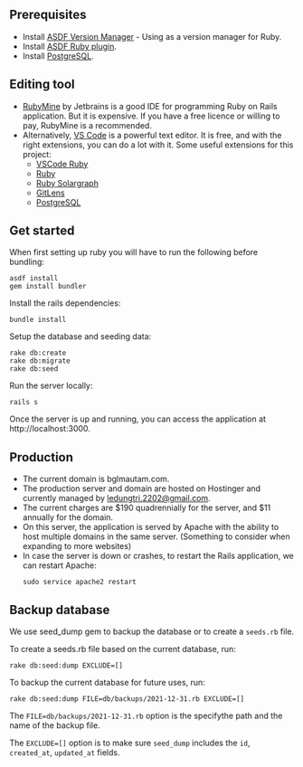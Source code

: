 ## Prerequisites
* Install [ASDF Version Manager](https://asdf-vm.com) - Using as a version manager for Ruby.
* Install [ASDF Ruby plugin](https://github.com/asdf-vm/asdf-ruby).
* Install [PostgreSQL](https://www.postgresql.org/download/).

## Editing tool
* [RubyMine](https://www.jetbrains.com/ruby/) by Jetbrains is a good IDE for programming Ruby on Rails application. 
But it is expensive.
If you have a free licence or willing to pay, RubyMine is a recommended.
* Alternatively, [VS Code](https://code.visualstudio.com/) is a powerful text editor. 
It is free, and with the right extensions, you can do a lot with it. 
Some useful extensions for this project:
  * [VSCode Ruby](https://marketplace.visualstudio.com/items?itemName=wingrunr21.vscode-ruby)
  * [Ruby](https://marketplace.visualstudio.com/items?itemName=rebornix.Ruby)
  * [Ruby Solargraph](https://marketplace.visualstudio.com/items?itemName=castwide.solargraph)
  * [GitLens](https://marketplace.visualstudio.com/items?itemName=eamodio.gitlens)
  * [PostgreSQL](https://marketplace.visualstudio.com/items?itemName=ckolkman.vscode-postgres)

## Get started
When first setting up ruby you will have to run the following before bundling:
```
asdf install
gem install bundler
```

Install the rails dependencies:
```
bundle install
```

Setup the database and seeding data:
```
rake db:create
rake db:migrate
rake db:seed
```

Run the server locally:
```
rails s
```
Once the server is up and running, you can access the application at http://localhost:3000.

## Production
* The current domain is bglmautam.com.
* The production server and domain are hosted on Hostinger and currently managed by ledungtri.2202@gmail.com.
* The current charges are $190 quadrennially for the server, and $11 annually for the domain.
* On this server, the application is served by Apache with the ability to host multiple domains in the same server. 
(Something to consider when expanding to more websites)
* In case the server is down or crashes, to restart the Rails application, we can restart Apache: 
  ```
  sudo service apache2 restart
  ```

## Backup database
We use seed_dump gem to backup the database or to create a `seeds.rb` file.

To create a seeds.rb file based on the current database, run:
```
rake db:seed:dump EXCLUDE=[]
```
To backup the current database for future uses, run:
```
rake db:seed:dump FILE=db/backups/2021-12-31.rb EXCLUDE=[]
```
The ```FILE=db/backups/2021-12-31.rb``` option is the specifythe path and the name of the backup file.

The ```EXCLUDE=[]``` option is to make sure ```seed_dump``` includes the ```id```, ```created_at```, ```updated_at``` fields.

